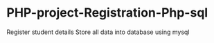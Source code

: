 # PHP-project-Registration-Php-sql
Register student details
Store all data into database using mysql

